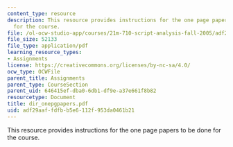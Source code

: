 ```yaml
---
content_type: resource
description: This resource provides instructions for the one page papers to be done
  for the course.
file: /ol-ocw-studio-app/courses/21m-710-script-analysis-fall-2005/adf29aaffdfbb5e6112f953da0461b21_dir_onepgpapers.pdf
file_size: 52133
file_type: application/pdf
learning_resource_types:
- Assignments
license: https://creativecommons.org/licenses/by-nc-sa/4.0/
ocw_type: OCWFile
parent_title: Assignments
parent_type: CourseSection
parent_uid: 646415ef-dba0-6db1-df9e-a37e661f8b82
resourcetype: Document
title: dir_onepgpapers.pdf
uid: adf29aaf-fdfb-b5e6-112f-953da0461b21
---
```

This resource provides instructions for the one page papers to be done for the course.